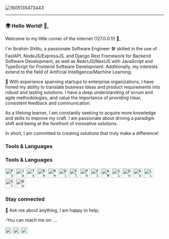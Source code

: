 ![1605135473443](https://user-images.githubusercontent.com/66495788/115998940-a63a5f00-a5e1-11eb-82da-9376a656965f.jpg)

---

### 🌍 Hello World! 👋,

Welcome to my little corner of the internet (127.0.0.1)! 🚀,

I'm Ibrahim Shittu, a passionate Software Engineer 🛠️  skilled in the use of FastAPI, NodeJS/ExpressJS, and Django Rest Framework for Backend Software Development, as well as ReactJS/NextJS with JavaScript and TypeScript for Frontend Software Development. Additionally, my interests extend to the field of Artificial Intelligence/Machine Learning.

💼 With experience spanning startups to enterprise organizations, I have honed my ability to translate business ideas and product requirements into robust and lasting solutions. I have a deep understanding of scrum and agile methodologies, and value the importance of providing clear, consistent feedback and communication.

As a lifelong learner, I am constantly seeking to acquire more knowledge and skills to improve my craft. I am passionate about driving a paradigm shift and being at the forefront of innovative solutions.

In short, I am committed to creating solutions that truly make a difference!


### Tools & Languages 

### Tools & Languages

<code><img height="30" src="https://img.icons8.com/color/48/000000/python--v1.png" alt="Python"></code>
<code><img height="30" src="https://img.icons8.com/color/48/000000/javascript--v1.png" alt="JavaScript"></code>
<code><img height="30" src="https://img.icons8.com/color/48/000000/typescript.png" alt="TypeScript"></code>
<code><img height="30" src="https://img.icons8.com/officel/80/react.png" alt="React"></code>
<code><img height="30" src="https://img.icons8.com/color/48/000000/redux.png" alt="Redux"></code>
<code><img height="30" src="https://img.icons8.com/ios-filled/50/django.png" alt="Django"></code>
<code><img height="30" src="https://img.icons8.com/fluency/48/000000/flask.png" alt="Flask"></code>
<code><img height="30" src="https://img.icons8.com/color/48/000000/postgresql.png" alt="PostgreSQL"></code>
<code><img height="30" src="https://img.icons8.com/color/48/000000/firebase.png" alt="Firebase"></code>
<code><img height="30" src="https://img.icons8.com/color/48/000000/amazon-web-services.png" alt="AWS"></code>
<code><img height="30" src="https://img.icons8.com/color/48/000000/git.png" alt="Git"></code>
<code><img height="30" src="https://img.icons8.com/color/48/000000/docker.png" alt="Docker"></code>
<code><img height="30" src="https://img.icons8.com/color/48/000000/kubernetes.png" alt="Kubernetes"></code>
<code><img height="30" src="https://img.icons8.com/color/48/000000/linux.png" alt="Linux"></code>
<code><img height="30" src="https://img.icons8.com/color/48/000000/graphql.png" alt="GraphQL"></code>
<code><img height="30" src="https://img.icons8.com/color/48/000000/nodejs.png" alt="Node.js"></code>



### Stay connected

💬 Ask me about anything, I am happy to help;

-You can reach me on: ...

<a href="https://twitter.com/ibrahimshittu01"> 
  <img align="left" alt="Ibrahim Shittu | Twitter" width="22px" src="https://raw.githubusercontent.com/peterthehan/peterthehan/master/assets/twitter.svg" />
</a>
<a href="https://www.linkedin.com/in/ibrahimshittu/"> 
  <img align="left" alt="Ibrahim Shittu | LinkedIn" width="22px" src="https://raw.githubusercontent.com/peterthehan/peterthehan/master/assets/linkedin.svg" />
</a>
<a href="https://github.com/ibrahimshittu/">
  <img align="left" alt="Ibrahim Shittu | GitHub" width="22px" src="https://raw.githubusercontent.com/peterthehan/peterthehan/master/assets/github.svg" />
</a>


<!--
, currently working as a "Software Development Intern" at [The Immersive Capital](https://Immersivecapital.co/), building [LiveClasses Institute](http://liveclasses.institute/), A unique way to learn-online, and build communities via "Live Classes", to help transform your career
**ibrahimshittu/ibrahimshittu** is a ✨ _special_ ✨ repository because its `README.md` (this file) appears on your GitHub profile.

Here are some ideas to get you started:

- 🔭 I’m currently working on ...
- 🌱 I’m currently learning ...
- 👯 I’m looking to collaborate on ...
- 🤔 I’m looking for help with ...
- 💬 Ask me about ...
- 📫 How to reach me: ...
- 😄 Pronouns: ...
- ⚡ Fun fact: ...
-->
